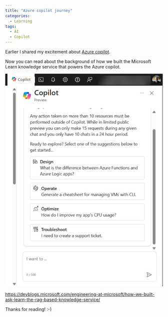 ```yaml
---
title: "Azure copilot journey"
categories:
  - Learning
tags:
  - AI
  - Copilot
---
```


Earlier I shared my excitement about [Azure copilot](./azure-portal-copilot).

Now you can read about the background of how we built the Microsoft Learn knowledge service that powers the Azure copilot. 

![img](../assets/images/2024-04-26-azure-copilot-journey.png)

https://devblogs.microsoft.com/engineering-at-microsoft/how-we-built-ask-learn-the-rag-based-knowledge-service/

Thanks for reading! :-)
